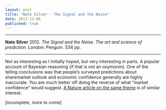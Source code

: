 ```yaml
---
layout: post
title: "Nate Silver - The Signal and the Noise"
date: 2013-12-06
published: true
---
```



***
<b>Nate Silver</b> 2012. _The Signal and the Noise. The art and science of prediction_. London: Penguin. 534 pp.

***


Not as interesting as I initially hoped, but very interesting in parts.  A popular account of Bayesian reasoning (if that is not an oxymoron).  One of the telling conclusions was that people’s surveyed predictions about sharemarket outlook and economic confidence generally are highly inaccurate.  You are much better off doing the reverse of what “market confidence” would suggest.  [A Nature article on the same theme](http://www.nature.com/srep/2013/130425/srep01684/full/srep01684.html#supplementary-information)  is of similar interest.
 
[incomplete, more to come]
 

